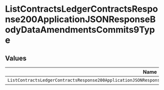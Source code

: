 # ListContractsLedgerContractsResponse200ApplicationJSONResponseBodyDataAmendmentsCommits9Type


## Values

| Name                                                                                                                 | Value                                                                                                                |
| -------------------------------------------------------------------------------------------------------------------- | -------------------------------------------------------------------------------------------------------------------- |
| `ListContractsLedgerContractsResponse200ApplicationJSONResponseBodyDataAmendmentsCommits9TypePostpaidCommitRollover` | POSTPAID_COMMIT_ROLLOVER                                                                                             |